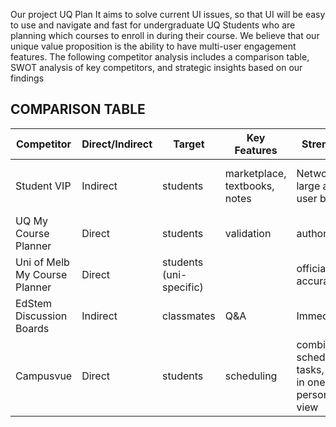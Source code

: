 Our project UQ Plan It aims to solve current UI issues, so that UI will be easy to use and navigate and fast for undergraduate UQ Students who are planning which courses to enroll in during their course. We believe that our unique value proposition is the ability to have multi-user engagement features. The following competitor analysis includes a comparison table, SWOT analysis of key competitors, and strategic insights based on our findings
## COMPARISON TABLE

| Competitor | Direct/Indirect | Target | Key Features | Strengths | Weaknesses |
|------------|----------------|--------|--------------|-----------|------------|
| Student VIP | Indirect | students | marketplace, textbooks, notes | Network, large active user base | focus is on commerce, not on academic |
| UQ My Course Planner | Direct | students | validation | authoritative | inflexible |
| Uni of Melb My Course Planner | Direct | students (uni-specific) |  | official, accurate | inflexible, isolated |
| EdStem Discussion Boards | Indirect | classmates | Q&A | Immediate | disorganized |
| Campusvue | Direct | students | scheduling | combines schedule, tasks, grade in one personal view | not tailored to specific uni degree prerequisites |
